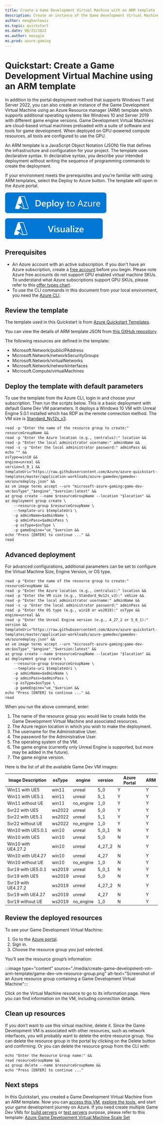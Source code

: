```yaml
---
title: Create a Game Development Virtual Machine with an ARM template
description: Create an instance of the Game Development Virtual Machine using an Azure Resource Manager (ARM) template.
author: meaghanlewis
ms.topic: quickstart
ms.date: 06/23/2022
ms.author: mosagie
ms.prod: azure-gaming
---
```


# Quickstart: Create a Game Development Virtual Machine using an ARM template

In addition to the portal deployment method that supports Windows 11 and Server 2022, you can also create an instance of the Game Development Virtual Machine using an Azure Resource manager (ARM) template which supports additional operating systems like Windows 10 and Server 2019 with different game engine versions. Game Development Virtual Machines are cloud-based virtual machines preloaded with a suite of software and tools for game development. When deployed on GPU-powered compute resources, all tools are configured to use the GPU.

An ARM template is a JavaScript Object Notation (JSON) file that defines the infrastructure and configuration for your project. The template uses declarative syntax. In declarative syntax, you describe your intended deployment without writing the sequence of programming commands to create the deployment.

If your environment meets the prerequisites and you're familiar with using ARM templates, select the Deploy to Azure button. The template will open in the Azure portal.

[![Deploy To Azure](https://raw.githubusercontent.com/Azure/azure-quickstart-templates/master/1-CONTRIBUTION-GUIDE/images/deploytoazure.svg?sanitize=true)](https://portal.azure.com/#create/Microsoft.Template/uri/https%3A%2F%2Fraw.githubusercontent.com%2FAzure%2Fazure-quickstart-templates%2Fmaster%2Fapplication-workloads%2Fazure-gamedev%2Fgamedev-vm%2Fazuredeploy.json)

[![Visualize](https://raw.githubusercontent.com/Azure/azure-quickstart-templates/master/1-CONTRIBUTION-GUIDE/images/visualizebutton.svg?sanitize=true)](http://armviz.io/#/?load=https%3A%2F%2Fraw.githubusercontent.com%2FAzure%2Fazure-quickstart-templates%2Fmaster%2Fapplication-workloads%2Fazure-gamedev%2Fgamedev-vm%2Fazuredeploy.json)

## Prerequisites

- An Azure account with an active subscription. If you don't have an Azure subscription, create a [free account](https://azure.microsoft.com/free) before you begin. Please note Azure free accounts do not support GPU enabled virtual machine SKUs. To understand what Azure subscriptions support GPU SKUs, please refer to this <a href="./offer-types.md" target="_blank">offer types chart</a>.
- To use the CLI commands in this document from your local environment, you need the [Azure CLI](/cli/azure/install-azure-cli).

## Review the template

The template used in this Quickstart is from [Azure Quickstart Templates](/azure/azure-quickstart-templates/gamedev-vm/).

You can view the details of ARM template JSON from [this GitHub repository](https://github.com/Azure/azure-quickstart-templates/blob/master/application-workloads/azure-gamedev/gamedev-vm/azuredeploy.json).  

<!-- <Add copy of ARM template JSON (it’s really big)> -->

The following resources are defined in the template:

- Microsoft.Network/publicIPAddress
- Microsoft.Network/networkSecurityGroups
- Microsoft.Network/virtualNetworks
- Microsoft.Network/networkInterfaces
- Microsoft.Compute/virtualMachines

## Deploy the template with default parameters

To use the template from the Azure CLI, login in and choose your subscription. Then run the scripts below. This is a basic deployment with default Game Dev VM parameters. It deploys a Windows 10 VM with Unreal Engine 5.0.1 installed which has RDP as the remote connection method. The VM size is <a href="/azure/virtual-machines/nvv3-series" target="_blank">Standard_Nv12s_v3</a>.

```azurecli-interactive
read -p "Enter the name of the resource group to create:" resourceGroupName && 
read -p "Enter the Azure location (e.g., centralus):" location && 
read -p "Enter the local administrator username:" adminName && 
read -s -p "Enter the local administrator password:" adminPass &&
echo "" && 
osType=win10 && 
engine=unreal && 
version=5_0_1 && 
templateUri="https://raw.githubusercontent.com/Azure/azure-quickstart-templates/master/application-workloads/azure-gamedev/gamedev-vm/azuredeploy.json" && 
az vm image terms accept --urn "microsoft-azure-gaming:game-dev-vm:$osType"_"$engine"_"$version:latest" && 
az group create --name $resourceGroupName --location "$location" && 
az deployment group create \
    --resource-group $resourceGroupName \
    --template-uri $templateUri \
    -p adminName=$adminName \
    -p adminPass=$adminPass \
    -p osType=$osType \
    -p gameEngine="ue_"$version &&
echo "Press [ENTER] to continue ..." &&
read 
```

## Advanced deployment

For advanced configurations, additional parameters can be set to configure the Virtual Machine Size, Engine Version, or OS type.  

```azurecli-interactive
read -p "Enter the name of the resource group to create:" resourceGroupName && 
read -p "Enter the Azure location (e.g., centralus):" location && 
read -p "Enter the VM size (e.g., Standard_Nv12s_v3):" vmSize && 
read -p "Enter the local administrator username:" adminName && 
read -s -p "Enter the local administrator password:" adminPass && 
read -p "Enter the OS type (e.g., win10 or ws2019):" osType && 
engine=unreal && 
read -p "Enter the Unreal Engine version (e.g., 4_27_2 or 5_0_1):" version && 
templateUri="https://raw.githubusercontent.com/Azure/azure-quickstart-templates/master/application-workloads/azure-gamedev/gamedev-vm/azuredeploy.json" && 
az vm image terms accept --urn "microsoft-azure-gaming:game-dev-vm:$osType"_"$engine"_"$version:latest" && 
az group create --name $resourceGroupName --location "$location" && 
az deployment group create \
    --resource-group $resourceGroupName \
    --template-uri $templateUri \
    -p adminName=$adminName \
    -p adminPass=$adminPass \
    -p osType=$osType \
    -p gameEngine="ue_"$version && 
echo "Press [ENTER] to continue ..." && 
read 
```

When you run the above command, enter:

1. The name of the resource group you would like to create holds the Game Development Virtual Machine and associated resources.
1. The Azure region location in which you wish to make the deployment.
1. The username for the Administrative User.
1. The password for the Administrative User.
1. The operating system of the VM.
1. The game engine (currently only Unreal Engine is supported, but more may be added in the future).
1. The game engine version.

Here is the list of all the available Game Dev VM images:

| Image Description | osType | engine | version | Azure Portal | ARM |
| --- | --- | ---| --- | --- | --- |
| Win11 with UE5 | win11 | unreal | 5_0 | Y | Y |
| Win11 with UE5.1 | win11| unreal | 5_1 | Y | Y |
| Win11 without UE | win11 | no_engine | 1_0 | Y | Y |
| Svr22 with UE5 | ws2022 | unreal | 5_0 | Y | Y |
| Svr22 with UE5.1 | ws2022 | unreal | 5_1 | Y | Y |
| Svr22 without UE | ws2022 | no_engine | 1_0 | Y | Y |
| Win10 with UE5.0.1 | win10 | unreal | 5_0_1 | N | Y |
| Win10 with UE5| win10| unreal| 5_0 | N | Y |
| Win10 with UE4.27.2 | win10| unreal| 4_27_2 | N | Y |
| Win10 with UE4.27 | win10 | unreal | 4_27 | N | Y
| Win10 without UE | win10 | no_engine | 1_0 | N | Y
| Svr19 with UE5.0.1 | ws2019 | unreal | 5_0_1 | N | Y |
| Svr19 with UE5 | ws2019 | unreal | 5_0 | N | Y |
| Svr19 with UE4.27.2 | ws2019| unreal | 4_27_2 | N | Y |
| Svr19 with UE4.27 | ws2019 | unreal | 4_27 | N | Y |
| Svr19 without UE | ws2019 | no_engine | 1_0 | N | Y |

## Review the deployed resources

To see your Game Development Virtual Machine:

1. Go to the [Azure portal](https://portal.azure.com).
2. Sign in.
3. Choose the resource group you just selected.

You’ll see the resource group’s information:

:::image type="content" source="./media/create-game-development-vm-arm-template/game-dev-vm-resource-group.png" alt-text="Screenshot of an Azure resource group containing a Game Development Virtual Machine":::

Click on the Virtual Machine resource to go to its information page. Here you can find information on the VM, including connection details.

## Clean up resources

If you don’t want to use this virtual machine, delete it. Since the Game Development VM is associated with other resources, such as network interfaces, you will probably want to delete the entire resource group. You can delete the resource group in the portal by clicking on the Delete button and confirming. Or you can delete the resource group from the CLI with:

```azurecli-interactive
echo "Enter the Resource Group name:" &&
read resourceGroupName &&
az group delete --name $resourceGroupName &&
echo "Press [ENTER] to continue ..."
```

## Next steps

In this Quickstart, you created a Game Development Virtual Machine from an ARM template. Now you can [access this VM](/gaming/azure/game-dev-virtual-machine/create-game-development-vm-for-unreal#access-the-game-development-vm), [explore the tools](/gaming/azure/game-dev-virtual-machine/tools-included-azure-game-dev-kit), and start your game development journey on Azure. 
If you need create multiple Game Dev VMs for <a href="/overview#using-as-build-servers" target="_blank">build servers</a> or <a href="/overview#using-as-test-servers" target="_blank">test servers</a> purpose, please refer to this template: [Azure Game Development Virtual Machine Scale Set](https://github.com/Azure/azure-quickstart-templates/tree/master/application-workloads/azure-gamedev/gamedev-vmss)

